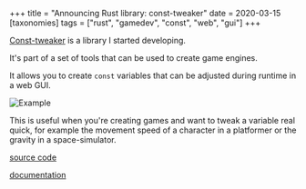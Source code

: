 +++
title = "Announcing Rust library: const-tweaker"
date = 2020-03-15
[taxonomies]
tags = ["rust", "gamedev", "const", "web", "gui"]
+++

[Const-tweaker](https://github.com/tversteeg/const-tweaker) is a library I started developing.

It's part of a set of tools that can be used to create game engines.

It allows you to create `const` variables that can be adjusted during runtime in a web GUI.

![Example](https://raw.githubusercontent.com/tversteeg/const-tweaker/master/img/example.gif)

This is useful when you're creating games and want to tweak a variable real quick, for example the movement speed of a character in a platformer or the gravity in a space-simulator.

[source code](https://github.com/tversteeg/const-tweaker)

[documentation](https://docs.rs/const-tweaker)

